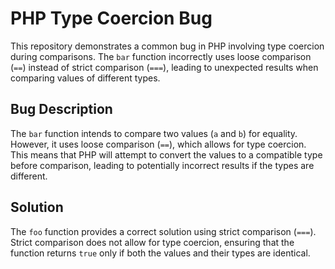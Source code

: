 # PHP Type Coercion Bug
This repository demonstrates a common bug in PHP involving type coercion during comparisons.  The `bar` function incorrectly uses loose comparison (`==`) instead of strict comparison (`===`), leading to unexpected results when comparing values of different types.

## Bug Description
The `bar` function intends to compare two values (`a` and `b`) for equality.  However, it uses loose comparison (`==`), which allows for type coercion. This means that PHP will attempt to convert the values to a compatible type before comparison, leading to potentially incorrect results if the types are different.

## Solution
The `foo` function provides a correct solution using strict comparison (`===`). Strict comparison does not allow for type coercion, ensuring that the function returns `true` only if both the values and their types are identical.